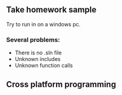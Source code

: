 ## Take homework sample

Try to run in on a windows pc.


### Several problems:

* There is no .sln file
* Unknown includes
* Unknown function calls



## Cross platform programming


